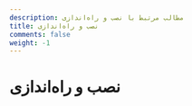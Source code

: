 ```yaml
---
description: مطالب مرتبط با نصب و راه‌اندازی
title: نصب و راه‌اندازی
comments: false
weight: -1
---
```


# نصب و راه‌اندازی